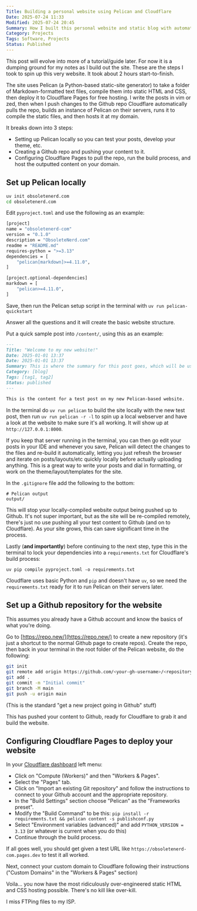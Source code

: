 ```yaml
---
Title: Building a personal website using Pelican and Cloudflare
Date: 2025-07-24 11:33
Modified: 2025-07-24 20:45
Summary: How I built this personal website and static blog with automated build-process and effectively-free hosting, using Pelican/Python, GitHub, and Cloudflare pages.
Category: Projects
Tags: Software, Projects
Status: Published
---
```


This post will evolve into more of a tutorial/guide later. For now it is a dumping ground for my notes as I build out the site. These are the steps I took to spin up this very website. It took about 2 hours start-to-finish.

The site uses Pelican (a Python-based static-site generator) to take a folder of Markdown-formatted text files, compile them into static HTML and CSS, then deploy it to Cloudflare Pages for free hosting. I write the posts in vim or zed, then when I push changes to the Github repo Cloudflare automatically pulls the repo, builds an instance of Pelican on their servers, runs it to compile the static files, and then hosts it at my domain.

It breaks down into 3 steps:

 - Setting up Pelican locally so you can test your posts, develop your theme, etc.
 - Creating a Github repo and pushing your content to it.
 - Configuring Cloudflare Pages to pull the repo, run the build process, and host the outputted content on your domain.

## Set up Pelican locally

```bash
uv init obsoletenerd.com
cd obsoletenerd.com
```

Edit `pyproject.toml` and use the following as an example:

```bash
[project]
name = "obsoletenerd-com"
version = "0.1.0"
description = "ObsoleteNerd.com"
readme = "README.md"
requires-python = ">=3.13"
dependencies = [
    "pelican[markdown]>=4.11.0",
]

[project.optional-dependencies]
markdown = [
    "pelican>=4.11.0",
]
```

Save, then run the Pelican setup script in the terminal with `uv run pelican-quickstart`

Answer all the questions and it will create the basic website structure.

Put a quick sample post into `/content/`, using this as an example:

```markdown
---
Title: "Welcome to my new website!"
Date: 2025-01-01 13:37
Date: 2025-01-01 13:37
Summary: This is where the summary for this post goes, which will be used in the template where appropriate, eg on the index page where it shows a summary of each post.
Category: [blog]
Tags: [tag1, tag2]
Status: published
---

This is the content for a test post on my new Pelican-based website.
```

In the terminal do `uv run pelican` to build the site locally with the new test post, then run `uv run pelican -r -l` to spin up a local webserver and have a look at the website to make sure it's all working. It will show up at `http://127.0.0.1:8000`.

If you keep that server running in the terminal, you can then go edit your posts in your IDE and whenever you save, Pelican will detect the changes to the files and re-build it automatically, letting you just refresh the browser and iterate on posts/layouts/etc quickly locally before actually uploading anything. This is a great way to write your posts and dial in formatting, or work on the theme/layout/templates for the site.

In the `.gitignore` file add the following to the bottom:
```
# Pelican output
output/
```

This will stop your locally-compiled website output being pushed up to Github. It's not super important, but as the site will be re-compiled remotely, there's just no use pushing all your test content to Github (and on to Cloudflare). As your site grows, this can save significant time in the process.

Lastly (**and importantly**) before continuing to the next step, type this in the terminal to lock your dependencies into a `requirements.txt` for Cloudflare's build process:

`uv pip compile pyproject.toml -o requirements.txt`

Cloudflare uses basic Python and `pip` and doesn't have `uv`, so we need the `requirements.txt` ready for it to run Pelican on their servers later.

## Set up a Github repository for the website

This assumes you already have a Github account and know the basics of what you're doing.

Go to [https://repo.new/](https://repo.new/) to create a new repository (it's just a shortcut to the normal Github page to create repos). Create the repo, then back in your terminal in the root folder of the Pelican website, do the following:

```bash
git init
git remote add origin https://github.com/<your-gh-username>/<repository-name>
git add .
git commit -m "Initial commit"
git branch -M main
git push -u origin main
```

(This is the standard "get a new project going in Github" stuff)

This has pushed your content to Github, ready for Cloudflare to grab it and build the website.

## Configuring Cloudflare Pages to deploy your website

In your [Cloudflare dashboard](https://dash.cloudflare.com/) left menu:

 - Click on "Compute (Workers)" and then "Workers & Pages".
 - Select the "Pages" tab.
 - Click on "Import an existing Git repository" and follow the instructions to connect to your Github account and the appropriate repository.
 - In the "Build Settings" section choose "Pelican" as the "Frameworks preset".
 - Modify the "Build Command" to be this: `pip install -r requirements.txt && pelican content -s publishconf.py`
 - Select "Environment variables (advanced)" and add `PYTHON_VERSION = 3.13` (or whatever is current when you do this)
 - Continue through the build process.

If all goes well, you should get given a test URL like `https://obsoletenerd-com.pages.dev` to test it all worked.

Next, connect your custom domain to Cloudflare following their instructions ("Custom Domains" in the "Workers & Pages" section)

Voila... you now have the most ridiculously over-engineered static HTML and CSS hosting possible. There's no kill like over-kill.

I miss FTPing files to my ISP.
